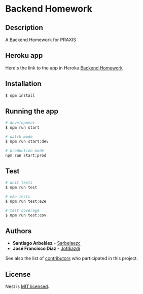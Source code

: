 # Backend Homework

## Description

A Backend Homework for PRAXIS

## Heroku app
Here's the link to the app in Heroku [Backend Homework](https://mysterious-tundra-68874.herokuapp.com)

## Installation

```bash
$ npm install
```

## Running the app

```bash
# development
$ npm run start

# watch mode
$ npm run start:dev

# production mode
npm run start:prod
```

## Test

```bash
# unit tests
$ npm run test

# e2e tests
$ npm run test:e2e

# test coverage
$ npm run test:cov
```

## Authors

* **Santiago Arbeláez** - [Sarbelaezc](https://github.com/sarbelaezc)
* **José Francisco Diaz** - [Jofdiazdi](https://github.com/Jofdiazdi)

See also the list of [contributors](https://github.com/sarbelaezc/Backend-Homework/contributors) who participated in this project.

## License

  Nest is [MIT licensed](LICENSE).
